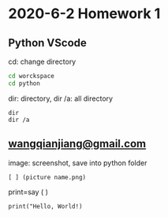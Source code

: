 # 2020-6-2 Homework 1
## Python VScode
cd: change directory
```sh
cd worckspace
cd python
```
dir: directory, dir /a: all directory
```
dir
dir /a
```
## wangqianjiang@gmail.com
image: screenshot, save into python folder
```
[ ] (picture name.png)
```
print=say ( )
```
print("Hello, World!)
```
